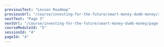 ```yaml
---
previousText: "Lesson Roadmap"
previousUrl: "/course/investing-for-the-future/smart-money-dumb-money/roadmap"
nextText: "Page 3"
nextUrl: "/course/investing-for-the-future/smart-money-dumb-money/page-three"
courseModuleId: "5"
sessionId: "4"
pageId: "4"
---
```



<sparkle-animation-player src="./animation/m4l1.js" composition="6F53CC10F2C81940927BA93AF8372292"></sparkle-animation-player>